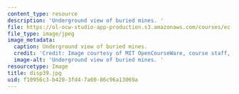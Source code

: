 ```yaml
---
content_type: resource
description: 'Underground view of buried mines. '
file: https://ol-ocw-studio-app-production.s3.amazonaws.com/courses/ec-s06-design-for-demining-spring-2007/f10956c3b4203fd47a6086c96a13069a_disp39.jpg
file_type: image/jpeg
image_metadata:
  caption: Underground view of buried mines.
  credit: 'Credit: Image courtesy of MIT OpenCourseWare, course staff, and students.'
  image-alt: 'Underground view of buried mines. '
resourcetype: Image
title: disp39.jpg
uid: f10956c3-b420-3fd4-7a60-86c96a13069a
---
```

